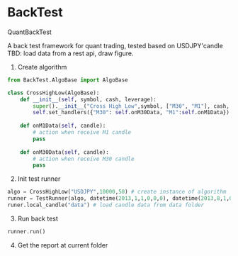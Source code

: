 # BackTest
QuantBackTest

A back test framework for quant trading, tested based on USDJPY'candle
TBD: load data from a rest api, draw figure.

1. Create algorithm

```python
from BackTest.AlgoBase import AlgoBase

class CrossHighLow(AlgoBase):
    def __init__(self, symbol, cash, leverage):
        super().__init__("Cross High Low",symbol, ["M30", "M1"], cash, leverage)
        self.set_handlers({"M30": self.onM30Data, "M1":self.onM1Data})
        
    def onM1Data(self, candle):
        # action when receive M1 candle
        pass
    
    def onM30Data(self, candle):
        # action when receive M30 candle
        pass
 ```
 
 2. Init test runner
 
 ```python
 algo = CrossHighLow("USDJPY",10000,50) # create instance of algorithm
 runner = TestRunner(algo, datetime(2013,1,1,0,0,0), datetime(2013,8,1,0,0,0)) # instance of runner
 runer.local_candle("data") # load candle data from data folder
 ```
 
 3. Run back test
 
 ```python
runner.run()
```

4. Get the report at current folder

